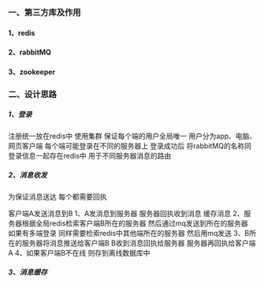 ### 一、第三方库及作用
#### 1、redis

#### 2、rabbitMQ

#### 3、zookeeper

### 二、设计思路
##### 1、登录
注册统一放在redis中 使用集群 保证每个端的用户全局唯一
用户分为app、电脑、网页客户端
每个端可能登录在不同的服务器上
登录成功后 将rabbitMQ的名称同登录信息一起存在redis中 
用于不同服务器消息的路由

##### 2、消息收发
为保证消息送达 每个都需要回执

客户端A发送消息到B
1、A发消息到服务器 服务器回执收到消息 缓存消息
2、服务器根据全局redis检索客户端B所在的服务器 然后通过mq发送到所在的服务器
如果有多端登录 同样需要检索redis中其他端所在的服务器 然后用mq发送
3、B所在的服务器将消息推送给客户端B B收到消息回执给服务器 服务器再回执给客户端A
4、如果客户端B不在线 则存到离线数据库中




##### 3、消息缓存